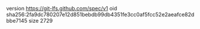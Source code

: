 version https://git-lfs.github.com/spec/v1
oid sha256:2fa9dc780207e12d851bebdb99db4351fe3cc0af5fcc52e2aeafce82dbbe7145
size 2729
